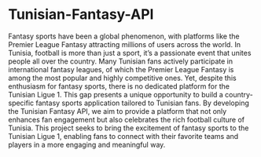 # Tunisian-Fantasy-API
Fantasy sports have been a global phenomenon, with platforms like the Premier League
Fantasy attracting millions of users across the world. In Tunisia, football is more than
just a sport, it’s a passionate event that unites people all over the country. Many Tunisian
fans actively participate in international fantasy leagues, of which the Premier League
Fantasy is among the most popular and highly competitive ones.
Yet, despite this enthusiasm for fantasy sports, there is no dedicated platform for
the Tunisian Ligue 1. This gap presents a unique opportunity to build a country-specific
fantasy sports application tailored to Tunisian fans. By developing the Tunisian Fantasy
API, we aim to provide a platform that not only enhances fan engagement but also
celebrates the rich football culture of Tunisia. This project seeks to bring the excitement
of fantasy sports to the Tunisian Ligue 1, enabling fans to connect with their favorite
teams and players in a more engaging and meaningful way.
